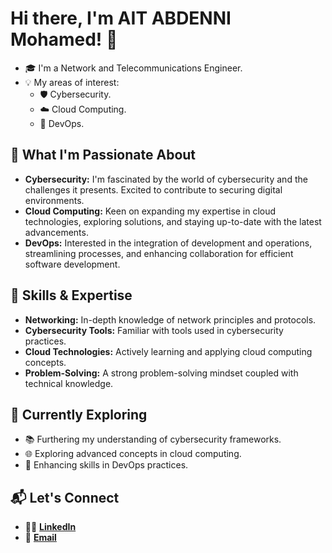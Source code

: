 # Hi there, I'm AIT ABDENNI Mohamed! 👋

* 🎓 I'm a Network and Telecommunications Engineer.
* 💡 My areas of interest:
	- 🛡️ Cybersecurity.
	- ☁️ Cloud Computing.
	- 🚀 DevOps.

## 🚀 What I'm Passionate About

- **Cybersecurity:** I'm fascinated by the world of cybersecurity and the challenges it presents. Excited to contribute to securing digital environments.
- **Cloud Computing:** Keen on expanding my expertise in cloud technologies, exploring solutions, and staying up-to-date with the latest advancements.
- **DevOps:** Interested in the integration of development and operations, streamlining processes, and enhancing collaboration for efficient software development.

## 💼 Skills & Expertise

- **Networking:** In-depth knowledge of network principles and protocols.
- **Cybersecurity Tools:** Familiar with tools used in cybersecurity practices.
- **Cloud Technologies:** Actively learning and applying cloud computing concepts.
- **Problem-Solving:** A strong problem-solving mindset coupled with technical knowledge.

## 🌱 Currently Exploring

- 📚 Furthering my understanding of cybersecurity frameworks.
- 🌐 Exploring advanced concepts in cloud computing.
- 🔧 Enhancing skills in DevOps practices.

## 📬 Let's Connect

- 👨‍💼 **[LinkedIn](https://www.linkedin.com/in/m-aitabdenni/)**
- 📧 **[Email](mailto:mohamed.ait.abdenni@gmail.com)**
